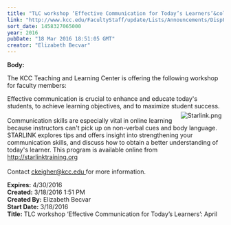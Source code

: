 ```yaml
---
title: "TLC workshop ‘Effective Communication for Today’s Learners’&colon; April"
link: "http://www.kcc.edu/FacultyStaff/update/Lists/Announcements/DispForm.aspx?ID=2185"
sort_date: 1458327065000
year: 2016
pubDate: "18 Mar 2016 18:51:05 GMT"
creator: "Elizabeth Becvar"
---
```


<div><b>Body:</b> <div class="ExternalClass13C8EF791727478EAC14EAA0C77E77CD"><p>​The KCC Teaching and Learning Center is offering the following workshop for faculty members: </p>
<p>Effective communication is crucial to enhance and educate today's students, to achieve learning objectives, and to maximize student success. <br /><img alt="Starlink.png" src="/FacultyStaff/update/Documents/Starlink.png" style="vertical-align:auto;float:right;margin:5px" /><br />Communication skills are especially vital in online learning because instructors can't pick up on non-verbal cues and body language. STARLINK explores tips and offers insight into strengthening your communication skills, and discuss how to obtain a better understanding of today's learner. This program is available online from <a href="http://starlinktraining.org/">http://starlinktraining.org</a><br /><br />Contact <a href="mailto:ckeigher@kcc.edu">ckeigher@kcc.edu </a>for more information.<br /></p></div></div>
<div><b>Expires:</b> 4/30/2016</div>
<div><b>Created:</b> 3/18/2016 1:51 PM</div>
<div><b>Created By:</b> Elizabeth Becvar</div>
<div><b>Start Date:</b> 3/18/2016</div>
<div><b>Title:</b> TLC workshop ‘Effective Communication for Today’s Learners’: April</div>
